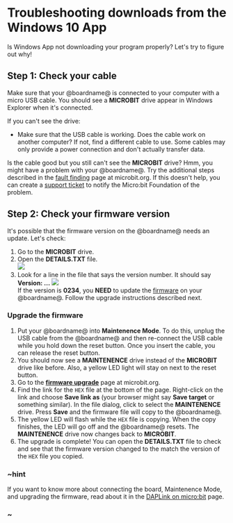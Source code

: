 # Troubleshooting downloads from the Windows 10 App

Is Windows App not downloading your program properly? Let's try to figure out why!

## Step 1: Check your cable

Make sure that your @boardname@ is connected to your computer with a micro USB cable. You should see a **MICROBIT** drive appear in Windows Explorer when it's connected. 

If you can't see the drive:

* Make sure that the USB cable is working. Does the cable work on another computer? If not, find a different cable to use. Some cables may only provide a power connection and don't actually transfer data.

Is the cable good but you still can't see the **MICROBIT** drive? Hmm, you might have a problem with your @boardname@. Try the additional steps described in the [fault finding](https://support.microbit.org/support/solutions/articles/19000024000-fault-finding-with-a-micro-bit) page at microbit.org. If this doesn't help, you can create a [support ticket](https://support.microbit.org/support/tickets/new) to notify the Micro:bit Foundation of the problem.

## Step 2: Check your firmware version

It's possible that the firmware version on the @boardname@ needs an update. Let's check:

1. Go to the **MICROBIT** drive.
2. Open the **DETAILS.TXT** file.<br/>
![](/static/mb/device/mb-drive-contents.jpg)<br/>
3. Look for a line in the file that says the version number. It should say **Version: \.\.\.**
![](/static/mb/device/details-txt.jpg)<br/>
If the version is **0234**, you **NEED** to update the [firmware](/device/firmware) on your @boardname@. Follow the upgrade instructions described next.

### Upgrade the firmware

1. Put your @boardname@ into **Maintenence Mode**. To do this, unplug the USB cable from the @boardname@ and then re-connect the USB cable while you hold down the reset button. Once you insert the cable, you can release the reset button.
2. You should now see a **MAINTENENCE** drive instead of the **MICROBIT** drive like before. Also, a yellow LED light will stay on next to the reset button.
3. Go to the **[firmware upgrade](https://support.microbit.org/support/solutions/articles/19000019131-how-to-upgrade-the-firmware-on-the-micro-bit)** page at microbit.org.
4. Find the link for the `HEX` file at the bottom of the page. Right-click on the link and choose **Save link as** (your browser might say **Save target** or something similar). In the file dialog, click to select the **MAINTENENCE** drive. Press **Save** and the firmware file will copy to the @boardname@.
5. The yellow LED will flash while the `HEX` file is copying. When the copy finishes, the LED will go off and the @boardname@ resets. The **MAINTENENCE** drive now changes back to **MICROBIT**.
6. The upgrade is complete! You can open the **DETAILS.TXT** file to check and see that the firmware version changed to the match the version of the `HEX` file you copied.

### ~hint
If you want to know more about connecting the board, Maintenence Mode, and upgrading the firmware, read about it in the [DAPLink on micro:bit](https://www.mbed.com/en/platform/hardware/prototyping-production/daplink/daplink-on-kl26z/) page.
### ~